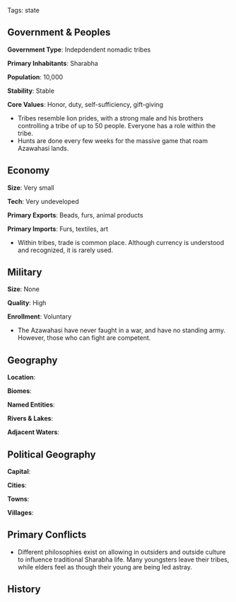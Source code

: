 Tags: state

## Government & Peoples

**Government Type**: Indepdendent nomadic tribes

**Primary Inhabitants**: Sharabha

**Population**: 10,000

**Stability**: Stable

**Core Values**: Honor, duty, self-sufficiency, gift-giving

- Tribes resemble lion prides, with a strong male and his brothers controlling a tribe of up to 50 people. Everyone has a role within the tribe.
- Hunts are done every few weeks for the massive game that roam Azawahasi lands.


## Economy

**Size**: Very small

**Tech**: Very undeveloped

**Primary Exports**: Beads, furs, animal products

**Primary Imports**: Furs, textiles, art

- Within tribes, trade is common place. Although currency is understood and recognized, it is rarely used.


## Military

**Size**: None

**Quality**: High

**Enrollment**: Voluntary

- The Azawahasi have never faught in a war, and have no standing army. However, those who can fight are competent.


## Geography

**Location**: 

**Biomes**: 

**Named Entities**:

**Rivers & Lakes**: 

**Adjacent Waters**: 


## Political Geography

**Capital**: 

**Cities**: 

**Towns**: 

**Villages**: 


## Primary Conflicts

- Different philosophies exist on allowing in outsiders and outside culture to influence traditional Sharabha life. Many youngsters leave their tribes, while elders feel as though their young are being led astray.


## History

